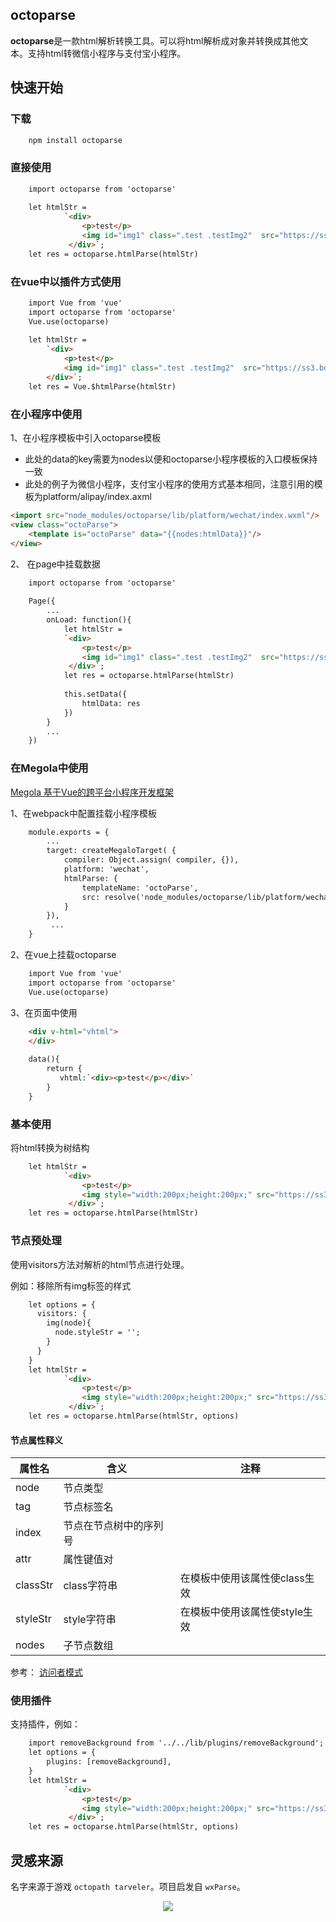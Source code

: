 
## octoparse

**octoparse**是一款html解析转换工具。可以将html解析成对象并转换成其他文本。支持html转微信小程序与支付宝小程序。

## 快速开始

### 下载
```html
    npm install octoparse
```

### 直接使用

```html
    import octoparse from 'octoparse'
    
    let htmlStr = 
            `<div>
                <p>test</p>
                <img id="img1" class=".test .testImg2"  src="https://ss3.bdstatic.com/70cFv8Sh_Q1YnxGkpoWK1HF6hhy/it/u=3492149706,1549268323&fm=26&gp=0.jpg" alt="test" title="girl">
             </div>`;
    let res = octoparse.htmlParse(htmlStr)
```


### 在vue中以插件方式使用

```html
    import Vue from 'vue'
    import octoparse from 'octoparse'
    Vue.use(octoparse)
    
    let htmlStr = 
        `<div>
            <p>test</p>
            <img id="img1" class=".test .testImg2"  src="https://ss3.bdstatic.com/70cFv8Sh_Q1YnxGkpoWK1HF6hhy/it/u=3492149706,1549268323&fm=26&gp=0.jpg" alt="test" title="girl">
        </div>`;
    let res = Vue.$htmlParse(htmlStr)
```
### 在小程序中使用
1、在小程序模板中引入octoparse模板

* 此处的data的key需要为nodes以便和octoparse小程序模板的入口模板保持一致
* 此处的例子为微信小程序，支付宝小程序的使用方式基本相同，注意引用的模板为platform/alipay/index.axml
```html
<import src="node_modules/octoparse/lib/platform/wechat/index.wxml"/> 
<view class="octoParse">
    <template is="octoParse" data="{{nodes:htmlData}}"/>
</view>
```
2、 在page中挂载数据
```html
    import octoparse from 'octoparse'
    
    Page({
        ...
        onLoad: function(){
            let htmlStr = 
            `<div>
                <p>test</p>
                <img id="img1" class=".test .testImg2"  src="https://ss3.bdstatic.com/70cFv8Sh_Q1YnxGkpoWK1HF6hhy/it/u=3492149706,1549268323&fm=26&gp=0.jpg" alt="test" title="girl">
             </div>`;
            let res = octoparse.htmlParse(htmlStr)
            
            this.setData({
                htmlData: res   
            })
        }
        ...
    })

```
### 在Megola中使用

[Megola 基于Vue的跨平台小程序开发框架](https://github.com/kaola-fed/megalo)

1、在webpack中配置挂载小程序模板
```html
    module.exports = {
        ...
        target: createMegaloTarget( {
            compiler: Object.assign( compiler, {}),
            platform: 'wechat',
            htmlParse: {
                templateName: 'octoParse',
                src: resolve('node_modules/octoparse/lib/platform/wechat')
            }
        }),
         ...
    }

```
2、在vue上挂载octoparse
```html
    import Vue from 'vue'
    import octoparse from 'octoparse'
    Vue.use(octoparse)
```
3、在页面中使用
```html
    <div v-html="vhtml">
    </div>
    
    data(){
        return {
           vhtml:`<div><p>test</p></div>`
        }
    }
```

### 基本使用

将html转换为树结构

```html
    let htmlStr = 
            `<div>
                <p>test</p>
                <img style="width:200px;height:200px;" src="https://ss3.bdstatic.com/70cFv8Sh_Q1YnxGkpoWK1HF6hhy/it/u=3492149706,1549268323&fm=26&gp=0.jpg" alt="test" title="girl">
             </div>`;
    let res = octoparse.htmlParse(htmlStr)

```

### 节点预处理

使用visitors方法对解析的html节点进行处理。

例如：移除所有img标签的样式

```html
    let options = {
      visitors: {
        img(node){
          node.styleStr = '';
        }
      }
    }
    let htmlStr = 
            `<div>
                <p>test</p>
                <img style="width:200px;height:200px;" src="https://ss3.bdstatic.com/70cFv8Sh_Q1YnxGkpoWK1HF6hhy/it/u=3492149706,1549268323&fm=26&gp=0.jpg" alt="test" title="girl">
             </div>`;
    let res = octoparse.htmlParse(htmlStr, options)
```
#### 节点属性释义

| 属性名 | 含义 | 注释 |
| ------ | ------ | ------ |
| node | 节点类型 |  |
| tag | 节点标签名 |  |
| index | 节点在节点树中的序列号 | |
| attr | 属性键值对 |  |
| classStr | class字符串 | 在模板中使用该属性使class生效|
| styleStr | style字符串 | 在模板中使用该属性使style生效 |
| nodes | 子节点数组 |  |


参考： [访问者模式](https://zh.wikipedia.org/wiki/%E8%AE%BF%E9%97%AE%E8%80%85%E6%A8%A1%E5%BC%8F)


### 使用插件

支持插件，例如：

```html
    import removeBackground from '../../lib/plugins/removeBackground';
    let options = {
        plugins: [removeBackground],
    }
    let htmlStr = 
            `<div>
                <p>test</p>
                <img style="width:200px;height:200px;" src="https://ss3.bdstatic.com/70cFv8Sh_Q1YnxGkpoWK1HF6hhy/it/u=3492149706,1549268323&fm=26&gp=0.jpg" alt="test" title="girl">
             </div>`;
    let res = octoparse.htmlParse(htmlStr, options)
```




## 灵感来源

名字来源于游戏 `octopath tarveler`。项目启发自 `wxParse`。

<p align="center"><img src="https://gss3.bdstatic.com/-Po3dSag_xI4khGkpoWK1HF6hhy/baike/c0%3Dbaike80%2C5%2C5%2C80%2C26/sign=4cadfc03b88f8c54f7decd7d5b404690/b219ebc4b74543a961dac02112178a82b801141d.jpg"></p>
